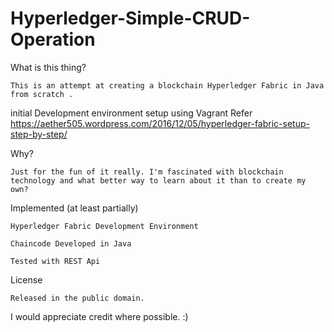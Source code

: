 # Hyperledger-Simple-CRUD-Operation

What is this thing?

	This is an attempt at creating a blockchain Hyperledger Fabric in Java from scratch .

initial Development environment setup using Vagrant Refer https://aether505.wordpress.com/2016/12/05/hyperledger-fabric-setup-step-by-step/


Why?

	Just for the fun of it really. I'm fascinated with blockchain technology and what better way to learn about it than to create my own?

Implemented (at least partially)

	Hyperledger Fabric Development Environment
   
	Chaincode Developed in Java
   
	Tested with REST Api

License

	Released in the public domain. 

I would appreciate credit where possible. :)
